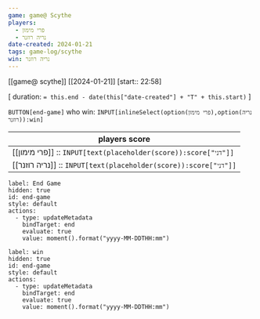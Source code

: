 ```yaml
---
game: game@ Scythe
players:
  - פרי מימון
  - נריה רוזנר
date-created: 2024-01-21
tags: game-log/scythe
win: נריה רוזנר
---
```

 [[game@  scythe]] [[2024-01-21]] [start:: 22:58]  
 
[ duration: `= this.end - date(this["date-created"] + "T" + this.start)` ]

 `BUTTON[end-game]` who win: `INPUT[inlineSelect(option(פרי מימון),option(נריה רוזנר)):win]`

| players score |
|---|
| [[פרי מימון]] :: `INPUT[text(placeholder(score)):score["דני"]]` | 
| [[נריה רוזנר]] :: `INPUT[text(placeholder(score)):score["דני"]]` | 

```meta-bind-button
label: End Game
hidden: true
id: end-game
style: default
actions:
  - type: updateMetadata
    bindTarget: end
    evaluate: true
    value: moment().format("yyyy-MM-DDTHH:mm")
```
```meta-bind-button
label: win
hidden: true
id: end-game
style: default
actions:
  - type: updateMetadata
    bindTarget: end
    evaluate: true
    value: moment().format("yyyy-MM-DDTHH:mm")
```
